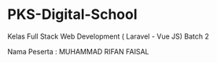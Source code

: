 # PKS-Digital-School
Kelas Full Stack Web Development ( Laravel - Vue JS) Batch 2

Nama Peserta : MUHAMMAD RIFAN FAISAL
